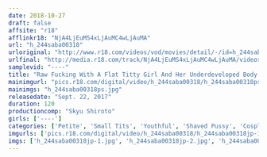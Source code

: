 ```yaml
---
date: 2018-10-27
draft: false
affsite: "r18"
afflinkr18: "NjA4LjEuMS4xLjAuMC4wLjAuMA"
url: "h_244saba00318"
urloriginal: "http://www.r18.com/videos/vod/movies/detail/-/id=h_244saba00318"
urlfinal: "http://media.r18.com/track/NjA4LjEuMS4xLjAuMC4wLjAuMA/videos/vod/movies/detail/-/id=h_244saba00318"
samplevid: "----"
title: "Raw Fucking With A Flat Titty Girl And Her Underdeveloped Body! 148cm Tall x Hairless x Creampie Raw Footage"
mainimgurl: "pics.r18.com/digital/video/h_244saba00318/h_244saba00318ps.jpg"
mainimgs: "h_244saba00318ps.jpg"
releasedate: "Sept. 22, 2017"
duration: 120
productioncomp: "Skyu Shiroto"
girls: ['----']
categories: ['Petite', 'Small Tits', 'Youthful', 'Shaved Pussy', 'Cosplay', 'Creampie', 'Hi-Def']
imgurls: ['pics.r18.com/digital/video/h_244saba00318/h_244saba00318jp-1.jpg', 'pics.r18.com/digital/video/h_244saba00318/h_244saba00318jp-2.jpg', 'pics.r18.com/digital/video/h_244saba00318/h_244saba00318jp-3.jpg', 'pics.r18.com/digital/video/h_244saba00318/h_244saba00318jp-4.jpg', 'pics.r18.com/digital/video/h_244saba00318/h_244saba00318jp-5.jpg', 'pics.r18.com/digital/video/h_244saba00318/h_244saba00318jp-6.jpg', 'pics.r18.com/digital/video/h_244saba00318/h_244saba00318jp-7.jpg', 'pics.r18.com/digital/video/h_244saba00318/h_244saba00318jp-8.jpg', 'pics.r18.com/digital/video/h_244saba00318/h_244saba00318jp-9.jpg', 'pics.r18.com/digital/video/h_244saba00318/h_244saba00318jp-10.jpg', 'pics.r18.com/digital/video/h_244saba00318/h_244saba00318jp-11.jpg', 'pics.r18.com/digital/video/h_244saba00318/h_244saba00318jp-12.jpg', 'pics.r18.com/digital/video/h_244saba00318/h_244saba00318jp-13.jpg', 'pics.r18.com/digital/video/h_244saba00318/h_244saba00318jp-14.jpg', 'pics.r18.com/digital/video/h_244saba00318/h_244saba00318jp-15.jpg', 'pics.r18.com/digital/video/h_244saba00318/h_244saba00318jp-16.jpg', 'pics.r18.com/digital/video/h_244saba00318/h_244saba00318jp-17.jpg', 'pics.r18.com/digital/video/h_244saba00318/h_244saba00318jp-18.jpg', 'pics.r18.com/digital/video/h_244saba00318/h_244saba00318jp-19.jpg', 'pics.r18.com/digital/video/h_244saba00318/h_244saba00318jp-20.jpg']
imgs: ['h_244saba00318jp-1.jpg', 'h_244saba00318jp-2.jpg', 'h_244saba00318jp-3.jpg', 'h_244saba00318jp-4.jpg', 'h_244saba00318jp-5.jpg', 'h_244saba00318jp-6.jpg', 'h_244saba00318jp-7.jpg', 'h_244saba00318jp-8.jpg', 'h_244saba00318jp-9.jpg', 'h_244saba00318jp-10.jpg', 'h_244saba00318jp-11.jpg', 'h_244saba00318jp-12.jpg', 'h_244saba00318jp-13.jpg', 'h_244saba00318jp-14.jpg', 'h_244saba00318jp-15.jpg', 'h_244saba00318jp-16.jpg', 'h_244saba00318jp-17.jpg', 'h_244saba00318jp-18.jpg', 'h_244saba00318jp-19.jpg', 'h_244saba00318jp-20.jpg']
---
```

